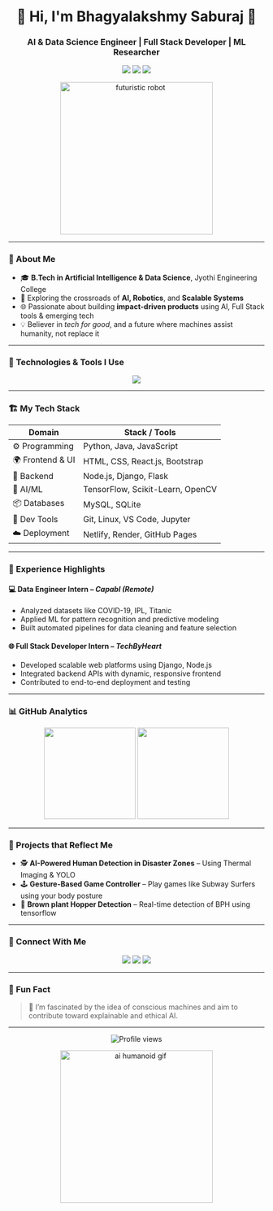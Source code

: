 <h1 align="center">🤖 Hi, I'm Bhagyalakshmy Saburaj 👋</h1>
<h3 align="center">AI & Data Science Engineer | Full Stack Developer | ML Researcher </h3>

<p align="center">
  <img src="https://img.shields.io/badge/AI-Enthusiast-FF4081?style=for-the-badge&logo=brainly&logoColor=white" />
  <img src="https://img.shields.io/badge/Full--Stack-Developer-3DDC84?style=for-the-badge&logo=vercel&logoColor=white" />
  <img src="https://img.shields.io/badge/Machine--Learning-Powered-7E57C2?style=for-the-badge&logo=tensorflow&logoColor=white" />
</p>

<p align="center">
  <img src="https://cdn.dribbble.com/users/2304006/screenshots/11442188/media/7f5b7fdedb2cf772e9f7e556118e2c13.gif" width="300px" alt="futuristic robot" />
</p>

---

### 🚀 About Me
- 🎓 **B.Tech in Artificial Intelligence & Data Science**, Jyothi Engineering College  
- 🔭 Exploring the crossroads of **AI, Robotics**, and **Scalable Systems**  
- 🌐 Passionate about building **impact-driven products** using AI, Full Stack tools & emerging tech  
- 💡 Believer in *tech for good*, and a future where machines assist humanity, not replace it  

---

### 🧰 Technologies & Tools I Use

<p align="center">
  <img src="https://skillicons.dev/icons?i=python,java,html,css,js,nodejs,django,mysql,linux,git,tensorflow,react" />
</p>

---

### 🏗️ My Tech Stack

| **Domain**            | **Stack / Tools**                                                                         |
|------------------------|--------------------------------------------------------------------------------------------|
| ⚙️ Programming        | Python, Java, JavaScript                                                                  |
| 🌍 Frontend & UI     | HTML, CSS, React.js, Bootstrap                                                             |
| 🔧 Backend           | Node.js, Django, Flask                                                                     |
| 🧠 AI/ML             | TensorFlow, Scikit-Learn, OpenCV                                                            |
| 📦 Databases         | MySQL, SQLite                                                                               |
| 🐧 Dev Tools         | Git, Linux, VS Code, Jupyter                                                                |
| ☁️ Deployment        | Netlify, Render, GitHub Pages                                                              |

---

### 🌟 Experience Highlights

#### 💻 **Data Engineer Intern** – *Capabl (Remote)*  
- Analyzed datasets like COVID-19, IPL, Titanic  
- Applied ML for pattern recognition and predictive modeling  
- Built automated pipelines for data cleaning and feature selection

#### 🌐 **Full Stack Developer Intern** – *TechByHeart*  
- Developed scalable web platforms using Django, Node.js  
- Integrated backend APIs with dynamic, responsive frontend  
- Contributed to end-to-end deployment and testing

---

### 📊 GitHub Analytics

<p align="center">
  <img src="https://github-readme-stats.vercel.app/api?username=Bhagya0529&show_icons=true&theme=react&hide_border=true" height="180" />
  <img src="https://github-readme-stats.vercel.app/api/top-langs/?username=Bhagya0529&layout=compact&theme=react&hide_border=true" height="180" />
</p>

---

### 🧠 Projects that Reflect Me

- 🕵️ **AI-Powered Human Detection in Disaster Zones** – Using Thermal Imaging & YOLO  
- 🕹️ **Gesture-Based Game Controller** – Play games like Subway Surfers using your body posture
- 🦿 **Brown plant Hopper Detection** – Real-time detection of BPH using tensorflow 

---

### 🔗 Connect With Me

<p align="center">
  <a href="mailto:bhagyalakshmysaburaj@gmail.com"><img src="https://img.shields.io/badge/Gmail-Message-red?style=for-the-badge&logo=gmail&logoColor=white"/></a>
  <a href="https://www.linkedin.com/in/bhagyalakshmy-saburaj-b14988249/" target="_blank"><img src="https://img.shields.io/badge/LinkedIn-View-blue?style=for-the-badge&logo=linkedin&logoColor=white"/></a>
  <a href="https://bhagyalakshmy-portfolio.netlify.app/" target="_blank"><img src="https://img.shields.io/badge/Portfolio-Explore-green?style=for-the-badge&logo=google-chrome&logoColor=white"/></a>
</p>

---

### 🧭 Fun Fact

> 🤯 I’m fascinated by the idea of conscious machines and aim to contribute toward explainable and ethical AI.

---

<p align="center">
  <img src="https://komarev.com/ghpvc/?username=bhagya0529&style=flat-square&color=blue" alt="Profile views"/>
</p>

<p align="center">
  <img src="https://cdn.dribbble.com/users/1787323/screenshots/15151663/media/f3950a1396fa9fadb3726fcb07d2c3db.gif" width="300px" alt="ai humanoid gif"/>
</p>
